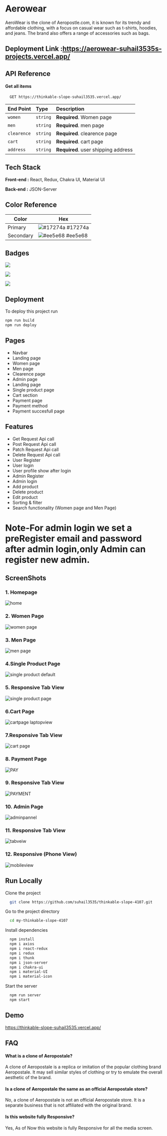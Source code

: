 
# Aerowear

AeroWear is the clone of Aeropostle.com, it is  known for its trendy and affordable clothing, with a focus on casual wear such as t-shirts, hoodies, and jeans. The brand also offers a range of accessories such as bags.
## Deployment Link :https://aerowear-suhail3535s-projects.vercel.app/

## API Reference

#### Get all items

```http
  GET https://thinkable-slope-suhail3535.vercel.app/
```

| End Point| Type     | Description                |
| :-------- | :------- | :---------------------- |
| `women` | `string` | **Required**. Women page |
| `men` | `string` | **Required**. men page |
| `clearence` | `string` | **Required**. clearence page |
| `cart` | `string` | **Required**. cart page|
| `address` | `string` | **Required**. user shipping address |




## Tech Stack

**Front-end :** React, Redux, Chakra UI, Material UI

**Back-end :** JSON-Server

## Color Reference

| Color             | Hex                                                                |
| ----------------- | ------------------------------------------------------------------ |
| Primary | ![#17274a](https://via.placeholder.com/10/17274a?text=+) #17274a |
| Secondary | ![#ee5e68](https://via.placeholder.com/10/ee5e68?text=+) #ee5e68 |



## Badges




[![](https://img.shields.io/github/last-commit/suhail3535/thinkable-slope-4107?logo=Aerowear&style=for-the-badge)]()

[![](https://img.shields.io/github/contributors-anon/suhail3535/thinkable-slope-4107?style=for-the-badge)]()

[![](https://img.shields.io/github/languages/count/suhail3535/thinkable-slope-4107?style=for-the-badge)]()


## Deployment

To deploy this project run

```bash
npm run build
npm run deploy
```


## Pages

- Navbar
- Landing page
- Women page
- Men page
- Clearence page
- Admin page
- Landing page
- Single product page
- Cart section
- Payment page
- Payment method
- Payment succesfull page

## Features
- Get Request Api call
- Post Request Api call
- Patch Request Api call
- Delete Request Api call
- User Register
- User login
- User profile show after login
- Admin Register
- Admin login
- Add product
- Delete product
- Edit product
- Sorting & filter
- Search functionality (Women page and Men Page)
# Note-For admin login we set a preRegister email and password after admin login,only Admin can register new admin.


## ScreenShots
### 1. Homepage
![home](https://user-images.githubusercontent.com/110021464/222483483-7eb2c6ac-b8d7-447d-89e6-19ed1845c597.png)
### 2. Women Page
![women page](https://user-images.githubusercontent.com/112754439/230735194-96b2d41e-9905-4d4e-99a9-428d9c9590b6.png)
### 3. Men Page
![men page](https://user-images.githubusercontent.com/112754439/230735192-56b02fa9-a0c5-45f9-a49e-453b565cbbad.png)

### 4.Single Product Page
![single product default](https://user-images.githubusercontent.com/112754439/230758459-89464b40-f393-4a0c-8eff-8623fe3a491a.png)
### 5. Responsive Tab View
![single product page](https://user-images.githubusercontent.com/112754439/230758460-b8fdaf50-525a-4b51-8aed-4b61559d6e97.png)


### 6.Cart Page
![cartpage laptopview](https://user-images.githubusercontent.com/112754439/230758458-a5c9994a-5b5b-44fe-8b68-e84dce4d0028.png)

### 7.Responsive Tab View
![cart page](https://user-images.githubusercontent.com/112754439/230758457-64438120-71c1-4079-ad75-4c876c268990.png)
### 8. Payment Page
<!-- ![cart](https://user-images.githubusercontent.com/110021464/222483675-eea1d198-a787-423f-92e3-b18c142ae5a6.png) -->
![PAY](https://user-images.githubusercontent.com/112754439/230759851-0a564379-592f-4508-8ed5-e1235766fd77.png)
### 9. Responsive Tab View
![PAYMENT](https://user-images.githubusercontent.com/112754439/230759852-a13f74ee-1714-4bed-b17e-b103e9c95fe7.png)

<!-- ![Screenshot (137)](https://user-images.githubusercontent.com/112754439/222426239-dee8cd63-3b68-4754-98c1-f4fe8a89e300.png)
![Screenshot (138)](https://user-images.githubusercontent.com/112754439/222426322-e903ae80-1511-4bf4-bc69-ec2e602cb8ec.png)
![Screenshot (139)](https://user-images.githubusercontent.com/112754439/222426349-a1b407d5-9ac4-423e-b235-9503142f7dc9.png) -->

### 10. Admin Page
![adminpannel](https://user-images.githubusercontent.com/112754439/222429357-ecd1712c-8796-4ded-83db-f9a572816f9d.png)
### 11. Responsive Tab View
![tabveiw](https://user-images.githubusercontent.com/112754439/222456763-37cab0e9-4230-4558-87ba-921ffc450dd2.png)
### 12. Responsive (Phone View)
![mobileview](https://user-images.githubusercontent.com/112754439/222429257-01fcb2f7-d0a9-4d48-bcd7-c3633f0d6c81.png)

## Run Locally

Clone the project

```bash
  git clone https://github.com/suhail3535/thinkable-slope-4107.git
```

Go to the project directory

```bash
  cd my-thinkable-slope-4107
```

Install dependencies

```bash
  npm install
  npm i axios
  npm i react-redux
  npm i redux
  npm i thunk
  npm i json-server
  npm i chakra-ui
  npm i material-UI
  npm i material-icon
```

Start the server

```bash
  npm run server
  npm start
```


## Demo


https://thinkable-slope-suhail3535.vercel.app/

## FAQ

#### What is a clone of Aeropostale?

A clone of Aeropostale is a replica or imitation of the popular clothing brand Aeropostale. It may sell similar styles of clothing or try to emulate the overall aesthetic of the brand.

#### Is a clone of Aeropostale the same as an official Aeropostale store?

No, a clone of Aeropostale is not an official Aeropostale store. It is a separate business that is not affiliated with the original brand.

#### Is this website fully Responsive?

Yes, As of Now this website is fully Responsive for all the media screen. 

